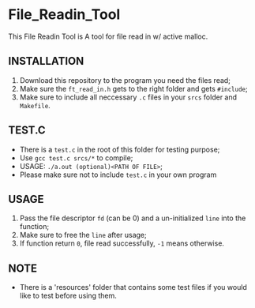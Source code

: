 # File_Readin_Tool
This File Readin Tool is A tool for file read in w/ active malloc.

## INSTALLATION
1. Download this repository to the program you need the files read;
2. Make sure the `ft_read_in.h` gets to the right folder and gets `#include`;
3. Make sure to include all neccessary `.c` files in your `srcs` folder and `Makefile`.

## TEST.C
- There is a `test.c` in the root of this folder for testing purpose;
- Use `gcc test.c srcs/*` to compile;
- USAGE: `./a.out (optional)<PATH OF FILE>`;
- Please make sure not to include `test.c` in your own program

## USAGE
1. Pass the file descriptor `fd` (can be 0) and a un-initialized `line` into the function;
2. Make sure to free the `line` after usage;
3. If function return `0`, file read successfully, `-1` means otherwise.

## NOTE
- There is a 'resources' folder that contains some test files if you would like to test before using them.

